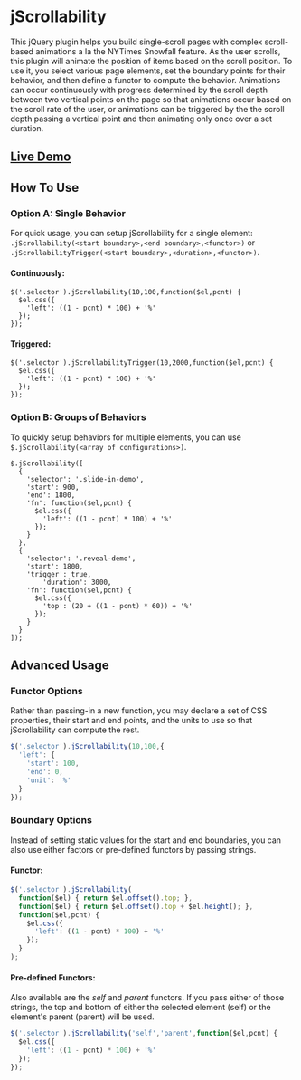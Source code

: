 # jScrollability

This jQuery plugin helps you build single-scroll pages with complex scroll-based animations a la the NYTimes Snowfall feature. As the user scrolls, this plugin will animate the position of items based on the scroll position. To use it, you select various page elements, set the boundary points for their behavior, and then define a functor to compute the behavior. Animations can occur continuously with progress determined by the scroll depth between two vertical points on the page so that animations occur based on the scroll rate of the user, or animations can be triggered by the the scroll depth passing a vertical point and then animating only once over a set duration.

## [Live Demo](https://adfero.github.io/jScrollability/)

## How To Use

### Option A: Single Behavior

For quick usage, you can setup jScrollability for a single element: `.jScrollability(<start boundary>,<end boundary>,<functor>)` or `.jScrollabilityTrigger(<start boundary>,<duration>,<functor>)`.

#### Continuously:

```sj
$('.selector').jScrollability(10,100,function($el,pcnt) {
  $el.css({
    'left': ((1 - pcnt) * 100) + '%'
  });
});
```

#### Triggered:

```sj
$('.selector').jScrollabilityTrigger(10,2000,function($el,pcnt) {
  $el.css({
    'left': ((1 - pcnt) * 100) + '%'
  });
});
```

### Option B: Groups of Behaviors

To quickly setup behaviors for multiple elements, you can use `$.jScrollability(<array of configurations>)`.

```sj
$.jScrollability([
  {
    'selector': '.slide-in-demo',
    'start': 900,
    'end': 1800,
    'fn': function($el,pcnt) {
      $el.css({
        'left': ((1 - pcnt) * 100) + '%'
      });
    }
  },
  {
    'selector': '.reveal-demo',
    'start': 1800,
    'trigger': true,
        'duration': 3000,
    'fn': function($el,pcnt) {
      $el.css({
        'top': (20 + ((1 - pcnt) * 60)) + '%'
      });
    }
  }
]);
```

## Advanced Usage

### Functor Options

Rather than passing-in a new function, you may declare a set of CSS properties, their start and end points, and the units to use so that jScrollability can compute the rest.

```js
$('.selector').jScrollability(10,100,{
  'left': {
    'start': 100,
    'end': 0,
    'unit': '%'
  }
});
```

### Boundary Options

Instead of setting static values for the start and end boundaries, you can also use either factors or pre-defined functors by passing strings.

#### Functor:

```js
$('.selector').jScrollability(
  function($el) { return $el.offset().top; },
  function($el) { return $el.offset().top + $el.height(); },
  function($el,pcnt) {
    $el.css({
      'left': ((1 - pcnt) * 100) + '%'
    });
  }
);
```

#### Pre-defined Functors:

Also available are the *self* and *parent* functors. If you pass either of those strings, the top and bottom of either the selected element (self) or the element's parent (parent) will be used.

```js
$('.selector').jScrollability('self','parent',function($el,pcnt) {
  $el.css({
    'left': ((1 - pcnt) * 100) + '%'
  });
});
```

